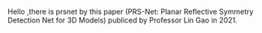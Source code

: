 Hello ,there is prsnet by this paper (PRS-Net: Planar Reflective Symmetry Detection Net for 3D Models) publiced by Professor Lin Gao in 2021.

